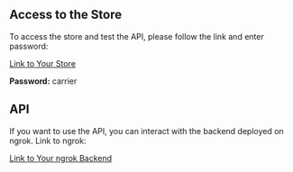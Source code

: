 ## Access to the Store

To access the store and test the API, please follow the link and enter password:

[Link to Your Store](https://test-store-for-carriers.myshopify.com/)

**Password:** carrier

## API

If you want to use the API, you can interact with the backend deployed on ngrok. Link to ngrok:

[Link to Your ngrok Backend](https://4003-88-216-178-73.ngrok-free.app/)
